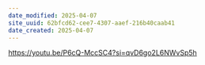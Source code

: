 ```yaml
---
date_modified: 2025-04-07
site_uuid: 62bfcd62-cee7-4307-aaef-216b40caab41
date_created: 2025-04-07
---
```


https://youtu.be/P6cQ-MccSC4?si=qvD6go2L6NWvSp5h